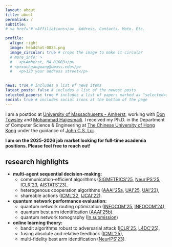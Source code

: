 ```yaml
---
layout: about
title: about
permalink: /
subtitle:
# <a href='#'>Affiliations</a>. Address. Contacts. Moto. Etc.

profile:
  align: right
  image: headshot-0825.png
  image_circular: true # crops the image to make it circular
  # more_info: >
  #   <p>Amherst, MA 01003</p>
  # <p>xuchuangwang@umass.edu</p>
  #   <p>123 your address street</p>
    

news: true # includes a list of news items
latest_posts: false # includes a list of the newest posts
selected_papers: true # includes a list of papers marked as "selected={true}"
social: true # includes social icons at the bottom of the page
---
```


I am a postdoc at [University of Massachusetts - Amherst](https://www.umass.edu/), working with [Don Towsley](https://www-net.cs.umass.edu/personnel/towsley.html) and [Mohammad Hajiesmaili](https://groups.cs.umass.edu/hajiesmaili/).
I received my Ph.D. in the Department of Computer Science & Engineering at [The Chinese University of Hong Kong](https://www.cuhk.edu.hk/english/index.html) under the guidance of [John C.S. Lui](https://www.cse.cuhk.edu.hk/~cslui/).

**I am on the 2025-2026 job market looking for full-time academia positions. Please feel free to reach out!**

## research highlights

- **multi-agent sequential decision-making:**
  - communication-efficient algorithms ([SIGMETRICS'25](https://dl.acm.org/doi/10.1145/3711696), [NeurIPS'25](https://xuchuangw.com), [ICLR'23](https://openreview.net/forum?id=QTXKTXJKIh), [AISTATS'23](https://proceedings.mlr.press/v206/chen23c)),
  - heterogenous cooperation algorithms ([AAAI'25a](https://ojs.aaai.org/index.php/AAAI/article/view/34143), [UAI'25](https://openreview.net/pdf?id=CaIlqE8AKU), [UAI'23](https://proceedings.mlr.press/v216/wang23a.html)),
  - shareable actions ([ICML'22](https://proceedings.mlr.press/v162/wang22af), [IJCAI'22](https://www.ijcai.org/proceedings/2022/491)).
- **quantum network performance evaluation:**
  - quantum network routing optimization ([INFOCOM'25](https://www.arxiv.org/pdf/2506.12462), [INFOCOM'24](https://ieeexplore.ieee.org/document/10621263)),
  - quantum best arm identification ([AAAI'25b](https://ojs.aaai.org/index.php/AAAI/article/view/35432)).
  - quantum network tomography ([In submission](https://xuchuangw.com))
- **online learning theory:**
  - bandit algorithms robust to adversarial attack ([ICLR'25](https://openreview.net/pdf?id=vOFx8HDcvF), [L4DC'25](https://arxiv.org/abs/2411.08167)),
  - fusing absolute and relative feedback ([ICML'25](https://arxiv.org/pdf/2504.15812)),
  - multi-fidelity best arm identification ([NeurIPS'23](https://proceedings.neurips.cc/paper_files/paper/2023/hash/64602b87c31db70a3ef060f6c5d5b01d-Abstract-Conference.html)).
